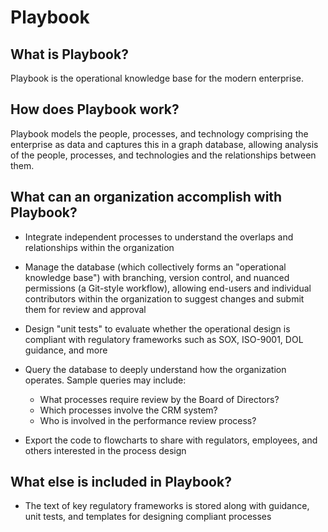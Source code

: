 # Playbook

## What is Playbook?

Playbook is the operational knowledge base for the modern enterprise.

## How does Playbook work?

Playbook models the people, processes, and technology comprising the enterprise as data
and captures this in a graph database, allowing analysis of the people, processes, and technologies
and the relationships between them.

## What can an organization accomplish with Playbook?

* Integrate independent processes to understand the overlaps and relationships within the organization

* Manage the database (which collectively forms an "operational knowledge base") with branching, version control, and nuanced permissions (a Git-style workflow), allowing end-users and individual contributors within the organization
to suggest changes and submit them for review and approval
* Design "unit tests" to evaluate whether the operational design is compliant with
regulatory frameworks such as SOX, ISO-9001, DOL guidance, and more
* Query the database to deeply understand how the organization operates. Sample queries
may include:
  * What processes require review by the Board of Directors?
  * Which processes involve the CRM system?
  * Who is involved in the performance review process?
* Export the code to flowcharts to share with regulators, employees, and others interested in the
process design

## What else is included in Playbook?

* The text of key regulatory frameworks is stored along with guidance, unit tests, and
templates for designing compliant processes
